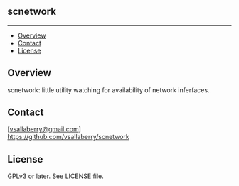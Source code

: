 ## scnetwork
---------------

* [Overview](#overview)
* [Contact](#contact)
* [License](#license)

## Overview
scnetwork: little utility watching for availability of network inferfaces.

## Contact
[vsallaberry@gmail.com]  
<https://github.com/vsallaberry/scnetwork>

## License
GPLv3 or later. See LICENSE file.
